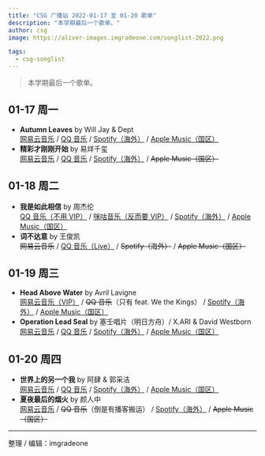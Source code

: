```yaml
---
title: "CSG 广播站 2022-01-17 至 01-20 歌单"
description: "本学期最后一个歌单。"
author: csg
image: https://aliver-images.imgradeone.com/songlist-2022.png

tags:
  - csg-songlist
---
```


> 本学期最后一个歌单。

## 01-17 周一

- **Autumn Leaves** by Will Jay & Dept  
  [网易云音乐](https://music.163.com/song?id=1890724511) / [QQ 音乐](https://y.qq.com/n/ryqq/songDetail/0009dEY82NDQbe) / [Spotify（海外）](https://open.spotify.com/track/6Z3dEuOqHFXgzxAM1uzDCF) / [Apple Music（国区）](https://music.apple.com/cn/album/autumn-leaves-feat-will-jay/1591947600?i=1591947602)
- **精彩才刚刚开始** by 易烊千玺  
  [网易云音乐](https://music.163.com/song?id=1317145419) / [QQ 音乐](https://y.qq.com/n/ryqq/songDetail/001apXAh2mHRub) / [Spotify（海外）](https://open.spotify.com/track/10RsjyKQH6m7n7euviU2F3) / ~~Apple Music（国区）~~

## 01-18 周二

- **我是如此相信** by 周杰伦  
  [QQ 音乐（不用 VIP）](https://y.qq.com/n/ryqq/songDetail/001PLl3C4gPSCI) / [咪咕音乐（反而要 VIP）](https://music.migu.cn/v3/music/song/60054704118) / [Spotify（海外）](https://open.spotify.com/track/4olLtprgPPGUJK4P5bRcgI) / [Apple Music（国区）](https://music.apple.com/cn/album/我是如此相信-电影-天火-主题曲/1491479707?i=1491479708)
- **词不达意** by 王俊凯  
  ~~网易云音乐~~ / [QQ 音乐（Live）](https://y.qq.com/n/ryqq/songDetail/001NB4KC2emXX8) / ~~Spotify（海外）~~ / ~~Apple Music（国区）~~

## 01-19 周三

- **Head Above Water** by Avril Lavigne  
  [网易云音乐（VIP）](https://music.163.com/song?id=1310906383) / ~~QQ 音乐~~（只有 feat. We the Kings） / [Spotify（海外）](https://open.spotify.com/track/7gY3cyGcB2wnk2xDXiA0pe) / [Apple Music（国区）](https://music.apple.com/cn/album/head-above-water/1445138196?i=1445138197)
- **Operation Lead Seal** by 塞壬唱片（明日方舟）/ X.ARI & David Westborn  
  [网易云音乐](https://music.163.com/song?id=1893260974) / [QQ 音乐](https://y.qq.com/n/ryqq/songDetail/000ndoFZ2yOxaF) / [Spotify（海外）](https://open.spotify.com/track/04ooopavUnRDhtmvg7ljep) / [Apple Music（国区）](https://music.apple.com/cn/album/operation-lead-seal/1603609452?i=1603609453)

## 01-20 周四

- **世界上的另一个我** by 阿肆 & 郭采洁  
  [网易云音乐](https://music.163.com/song?id=514765154) / [QQ 音乐](https://y.qq.com/n/ryqq/songDetail/0009BcDy2B1y80) / [Spotify（海外）](https://open.spotify.com/track/4VTFqeJVtgnnFeIbXhSzp4) / [Apple Music（国区）](https://music.apple.com/cn/album/世界上的另一个我/1593504709?i=1593505245)
- **夏夜最后的烟火** by 颜人中  
  [网易云音乐](https://music.163.com/song?id=1482867143) / ~~QQ 音乐~~（倒是有播客搬运） / [Spotify（海外）](https://open.spotify.com/track/3jmB0p94tP9Sai5mRlTDhM) / ~~Apple Music（国区）~~

---

整理 / 编辑：imgradeone
